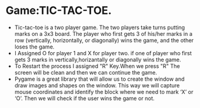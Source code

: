 # Game:TIC-TAC-TOE.

* Tic-tac-toe is a two player game. The two players take turns putting marks on a 3x3 board. The player who first gets 3 of his/her marks in a row (vertically, horizontally, or diagonally) wins the game, and the other loses the game.
* I Assigned O for player 1 and X for player two. if one of player who first gets 3 marks in vertically,horizantally or diagonally wins the game.
* To Restart the process I assigned "R" Key.When we press "R" The screen will be clean and then we can continue the game.
* Pygame is a great library that will allow us to create the window and draw images and shapes on the window. This way we will capture mouse coordinates and identify the block where we need to mark ‘X’ or ‘O’. Then we will check if the user wins the game or not.
